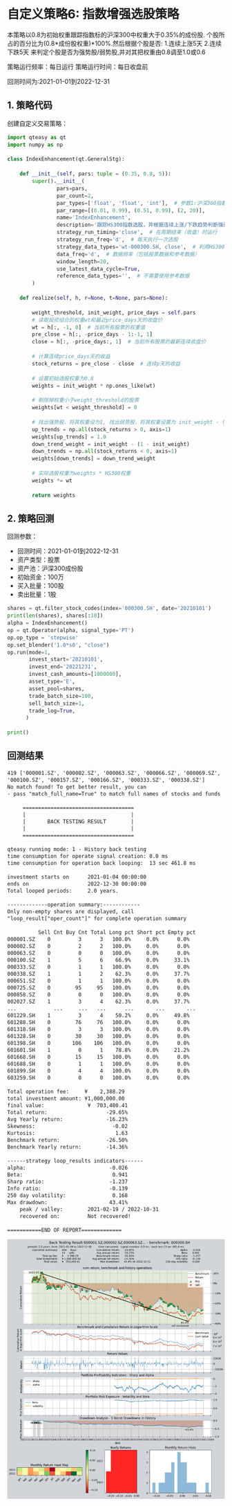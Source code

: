 # 自定义策略6: 指数增强选股策略

本策略以0.8为初始权重跟踪指数标的沪深300中权重大于0.35%的成份股.
个股所占的百分比为(0.8*成份股权重)*100%.然后根据个股是否:
1.连续上涨5天 2.连续下跌5天
来判定个股是否为强势股/弱势股,并对其把权重由0.8调至1.0或0.6

策略运行频率：每日运行
策略运行时间：每日收盘前

回测时间为:2021-01-01到2022-12-31

## 1. 策略代码

创建自定义交易策略：

```python
import qteasy as qt
import numpy as np

class IndexEnhancement(qt.GeneralStg):
    
    def __init__(self, pars: tuple = (0.35, 0.8, 5)):
        super().__init__(
                pars=pars,
                par_count=2,
                par_types=['float', 'float', 'int'],  # 参数1:沪深300指数权重阈值，低于它的股票不被选中，参数2: 初始权重，参数3: 连续涨跌天数，作为强弱势判断阈值
                par_range=[(0.01, 0.99), (0.51, 0.99), (2, 20)],
                name='IndexEnhancement',
                description='跟踪HS300指数选股，并根据连续上涨/下跌趋势判断强弱势以增强权重',
                strategy_run_timing='close',  # 在周期结束（收盘）时运行
                strategy_run_freq='d',  # 每天执行一次选股
                strategy_data_types='wt-000300.SH, close',  # 利用HS300权重设定选股权重, 根据收盘价判断强弱势
                data_freq='d',  # 数据频率（包括股票数据和参考数据）
                window_length=20,
                use_latest_data_cycle=True,
                reference_data_types='',  # 不需要使用参考数据
        )
    
    def realize(self, h, r=None, t=None, pars=None):

        weight_threshold, init_weight, price_days = self.pars
        # 读取投资组合的权重wt和最近price_days天的收盘价
        wt = h[:, -1, 0]  # 当前所有股票的权重值
        pre_close = h[:, -price_days - 1:-1, 1]
        close = h[:, -price_days:, 1]  # 当前所有股票的最新连续收盘价

        # 计算连续price_days天的收益
        stock_returns = pre_close - close  # 连续p天的收益
        
        # 设置初始选股权重为0.8
        weights = init_weight * np.ones_like(wt)
        
        # 剔除掉权重小于weight_threshold的股票
        weights[wt < weight_threshold] = 0
        
        # 找出强势股，将其权重设为1, 找出弱势股，将其权重设置为 init_weight - (1 - init_weight)
        up_trends = np.all(stock_returns > 0, axis=1)
        weights[up_trends] = 1.0
        down_trend_weight = init_weight - (1 - init_weight)
        down_trends = np.all(stock_returns < 0, axis=1)
        weights[down_trends] = down_trend_weight
        
        # 实际选股权重为weights * HS300权重
        weights *= wt

        return weights
```

## 2. 策略回测

回测参数：
- 回测时间：2021-01-01到2022-12-31
- 资产类型：股票
- 资产池：沪深300成份股
- 初始资金：100万
- 买入批量：100股
- 卖出批量：1股

```python
shares = qt.filter_stock_codes(index='000300.SH', date='20210101')
print(len(shares), shares[:10])
alpha = IndexEnhancement()
op = qt.Operator(alpha, signal_type='PT')
op.op_type = 'stepwise'
op.set_blender('1.0*s0', "close")
op.run(mode=1,
       invest_start='20210101',
       invest_end='20221231',
       invest_cash_amounts=[1000000],
       asset_type='E',
       asset_pool=shares,
       trade_batch_size=100,
       sell_batch_size=1,
       trade_log=True,
      )

print()
```

## 回测结果




    419 ['000001.SZ', '000002.SZ', '000063.SZ', '000066.SZ', '000069.SZ', '000100.SZ', '000157.SZ', '000166.SZ', '000333.SZ', '000338.SZ']
    No match found! To get better result, you can
    - pass "match_full_name=True" to match full names of stocks and funds
    
         ====================================
         |                                  |
         |       BACK TESTING RESULT        |
         |                                  |
         ====================================
    
    qteasy running mode: 1 - History back testing
    time consumption for operate signal creation: 0.0 ms
    time consumption for operation back looping:  13 sec 461.8 ms
    
    investment starts on      2021-01-04 00:00:00
    ends on                   2022-12-30 00:00:00
    Total looped periods:     2.0 years.
    
    -------------operation summary:------------
    Only non-empty shares are displayed, call 
    "loop_result["oper_count"]" for complete operation summary
    
              Sell Cnt Buy Cnt Total Long pct Short pct Empty pct
    000001.SZ    0         3      3   100.0%     0.0%      0.0%  
    000002.SZ    0         2      2   100.0%     0.0%      0.0%  
    000063.SZ    0         0      0   100.0%     0.0%      0.0%  
    000100.SZ    1         5      6    66.9%     0.0%     33.1%  
    000333.SZ    0         1      1   100.0%     0.0%      0.0%  
    000338.SZ    1         1      2    62.3%     0.0%     37.7%  
    000651.SZ    0         1      1   100.0%     0.0%      0.0%  
    000725.SZ    0        95     95   100.0%     0.0%      0.0%  
    000858.SZ    0         0      0   100.0%     0.0%      0.0%  
    002027.SZ    1         3      4    62.3%     0.0%     37.7%  
    ...            ...     ...   ...      ...       ...       ...
    601229.SH    1         3      4    50.2%     0.0%     49.8%  
    601288.SH    0        76     76   100.0%     0.0%      0.0%  
    601318.SH    0         3      3   100.0%     0.0%      0.0%  
    601328.SH    0        30     30   100.0%     0.0%      0.0%  
    601398.SH    0       106    106   100.0%     0.0%      0.0%  
    601601.SH    1         0      1    78.8%     0.0%     21.2%  
    601668.SH    0        15     15   100.0%     0.0%      0.0%  
    601688.SH    0         1      1   100.0%     0.0%      0.0%  
    601899.SH    0         4      4   100.0%     0.0%      0.0%  
    603259.SH    0         0      0   100.0%     0.0%      0.0%   
    
    Total operation fee:     ¥    2,388.29
    total investment amount: ¥1,000,000.00
    final value:              ¥  703,480.41
    Total return:                   -29.65% 
    Avg Yearly return:              -16.23%
    Skewness:                         -0.02
    Kurtosis:                          1.63
    Benchmark return:               -26.50% 
    Benchmark Yearly return:        -14.36%
    
    ------strategy loop_results indicators------ 
    alpha:                           -0.026
    Beta:                             0.941
    Sharp ratio:                     -1.237
    Info ratio:                      -0.139
    250 day volatility:               0.168
    Max drawdown:                    43.41% 
        peak / valley:        2021-02-19 / 2022-10-31
        recovered on:         Not recovered!
    
    ===========END OF REPORT=============
    



    
![png](img/output_4_1_3.png)
    


    



```python

```
